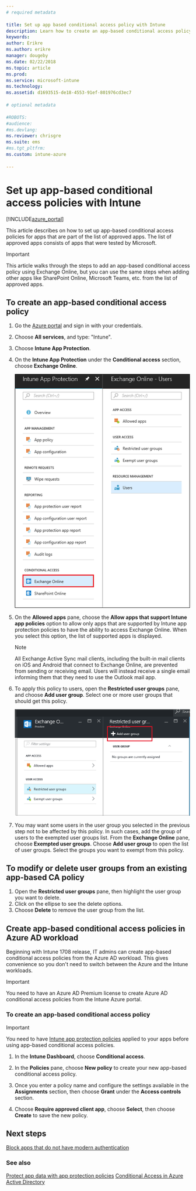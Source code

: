 ```yaml
---
# required metadata

title: Set up app based conditional access policy with Intune
description: Learn how to create an app-based conditional access policy with Intune.
keywords:
author: Erikre
ms.author: erikre
manager: dougeby
ms.date: 02/22/2018
ms.topic: article
ms.prod:
ms.service: microsoft-intune
ms.technology:
ms.assetid: d1693515-de18-4553-91ef-801976cd3ec7

# optional metadata

#ROBOTS:
#audience:
#ms.devlang:
ms.reviewer: chrisgre
ms.suite: ems
#ms.tgt_pltfrm:
ms.custom: intune-azure

---
```


# Set up app-based conditional access policies with Intune

[!INCLUDE[azure_portal](./includes/azure_portal.md)]

This article describes on how to set up app-based conditional access policies for apps that are part of the list of approved apps. The list of approved apps consists of apps that were tested by Microsoft.

> [!IMPORTANT]
> This article walks through the steps to add an app-based conditional access policy using Exchange Online, but you can use the same steps when adding other apps like SharePoint Online, Microsoft Teams, etc. from the list of approved apps.

## To create an app-based conditional access policy
1.  Go the [Azure portal](https://portal.azure.com) and sign in with your credentials.

2.  Choose **All services**, and type: "Intune".

3.  Choose **Intune App Protection**.

4.  On the **Intune App Protection** under the **Conditional access** section, choose **Exchange Online**.

	![Screenshot of the settings pane showing the conditional access section with Exchange Online option highlighted](./media/MAM-conditional-access-1.png)

6. On the **Allowed apps** pane, choose the **Allow apps that support Intune app policies** option to allow only apps that are supported by Intune app protection policies to have the ability to access Exchange Online. When you select this option, the list of supported apps is displayed.

	> [!NOTE]
	> All Exchange Active Sync mail clients, including the built-in mail clients on iOS and Android that connect to Exchange Online, are prevented from sending or receiving email. Users will instead receive a single email informing them that they need to use the Outlook mail app.

7. To apply this policy to users, open the **Restricted user groups** pane, and choose **Add user group**. Select one or more user groups that should get this policy.

	![Screenshot of the restricted user group pane with add user group option highlighted](./media/mam-ca-add-user-group.png)

8. You may want some users in the user group you selected in the previous step not to be affected by this policy. In such cases, add the group of users to the exempted user groups list. From the **Exchange Online** pane, choose **Exempted user groups**. Choose **Add user group** to open the list of user groups. Select the groups you want to exempt from this policy.

## To modify or delete user groups from an existing app-based CA policy

1. Open the **Restricted user groups** pane, then highlight the user group you want to delete.
2. Click on the ellipse to see the delete options.
3. Choose **Delete** to remove the user group from the list.

## Create app-based conditional access policies in Azure AD workload

Beginning with Intune 1708 release, IT admins can create app-based conditional access policies from the Azure AD workload. This gives convenience so you don't need to switch between the Azure and the Intune workloads.

> [!IMPORTANT]
> You need to have an Azure AD Premium license to create Azure AD conditional access policies from the Intune Azure portal.

### To create an app-based conditional access policy

> [!IMPORTANT]
> You need to have [Intune app protection policies](app-protection-policies.md) applied to your apps before using app-based conditional access policies.

1. In the **Intune Dashboard**, choose **Conditional access**.

2. In the **Policies** pane, choose **New policy** to create your new app-based conditional access policy.

4. Once you enter a policy name and configure the settings available in the **Assignments** section, then choose **Grant** under the **Access controls** section.

5. Choose **Require approved client app**, choose **Select**, then choose **Create** to save the new policy.

## Next steps
[Block apps that do not have modern authentication](app-modern-authentication-block.md)

### See also

[Protect app data with app protection policies](app-protection-policies.md)
[Conditional Access in Azure Active Directory](https://docs.microsoft.com/azure/active-directory/active-directory-conditional-access)
